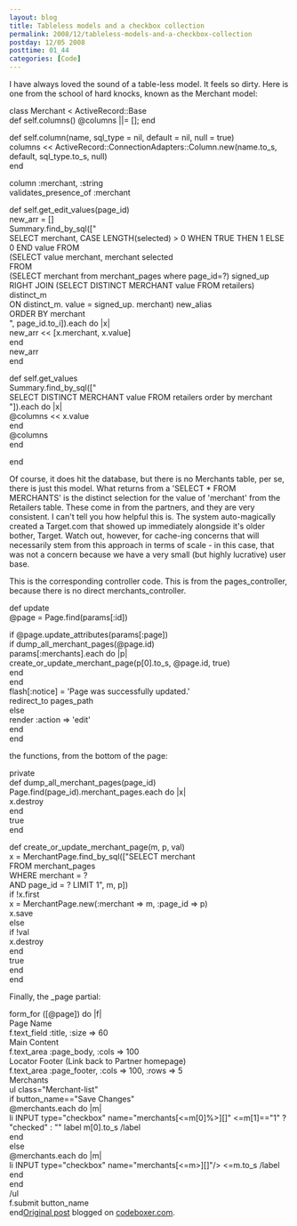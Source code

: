 ```yaml
---
layout: blog
title: Tableless models and a checkbox collection
permalink: 2008/12/tableless-models-and-a-checkbox-collection
postday: 12/05 2008
posttime: 01_44
categories: [Code]
---
```


<p>I have always loved the sound of a table-less model. It feels so dirty. Here is one from the school of hard knocks, known as the Merchant model:</p>
<p>class Merchant &lt; ActiveRecord::Base<br />
  def self.columns() @columns ||= []; end</p>
<p>  def self.column(name, sql_type = nil, default = nil, null = true)<br />
    columns &lt;&lt; ActiveRecord::ConnectionAdapters::Column.new(name.to_s, default, sql_type.to_s, null)<br />
  end</p>
<p>  column :merchant, :string<br />
  validates_presence_of :merchant</p>
<p>  def self.get_edit_values(page_id)<br />
    new_arr = []<br />
    Summary.find_by_sql(["<br />
      SELECT merchant, CASE LENGTH(selected) &gt; 0 WHEN TRUE THEN 1 ELSE 0 END value FROM<br />
        (SELECT value merchant, merchant selected<br />
        FROM<br />
          (SELECT merchant from merchant_pages where page_id=?) signed_up<br />
            RIGHT JOIN (SELECT DISTINCT MERCHANT value FROM retailers) distinct_m<br />
                    ON distinct_m. value = signed_up. merchant) new_alias<br />
    ORDER BY merchant<br />
      ", page_id.to_i]).each do |x|<br />
                    new_arr &lt;&lt; [x.merchant, x.value]<br />
                  end<br />
                  new_arr<br />
  end</p>
<p>  def self.get_values<br />
    Summary.find_by_sql(["<br />
      SELECT DISTINCT MERCHANT value FROM retailers order by merchant<br />
      "]).each do |x|<br />
      @columns &lt;&lt; x.value<br />
    end<br />
    @columns<br />
  end</p>
<p>end</p>
<p>Of course, it does hit the database, but there is no Merchants table, per se, there is just this model. What returns from a &#039;SELECT * FROM MERCHANTS&#039; is the distinct selection for the value of &#039;merchant&#039; from the Retailers table. These come in from the partners, and they are very consistent. I can&#039;t tell you how helpful this is. The system auto-magically created a Target.com that showed up immediately alongside it&#039;s older bother, Target. Watch out, however, for cache-ing concerns that will necessarily stem from this approach in terms of scale - in this case, that was not a concern because we have a very small (but highly lucrative) user base.</p>
<p>This is the corresponding controller code. This is from the pages_controller, because there is no direct merchants_controller.</p>
<p> 	  def update<br />
 	    @page = Page.find(params[:id])</p>
<p> 	    if @page.update_attributes(params[:page])<br />
 	      if dump_all_merchant_pages(@page.id)<br />
 	        params[:merchants].each do |p|<br />
 	          create_or_update_merchant_page(p[0].to_s, @page.id, true)<br />
 	        end<br />
 	      end<br />
 	      flash[:notice] = &#039;Page was successfully updated.&#039;<br />
 	      redirect_to pages_path<br />
 	    else<br />
 	      render :action =&gt; &#039;edit&#039;<br />
 	    end<br />
 	  end</p>
<p>the functions, from the bottom of the page:</p>
<p> 	private<br />
 	  def dump_all_merchant_pages(page_id)<br />
 	    Page.find(page_id).merchant_pages.each do |x|<br />
 	      x.destroy<br />
 	    end<br />
 	    true<br />
 	  end</p>
<p> 	  def create_or_update_merchant_page(m, p, val)<br />
 	    x = MerchantPage.find_by_sql(["SELECT merchant<br />
                                             FROM merchant_pages<br />
                                            WHERE merchant = ?<br />
                                              AND page_id = ? LIMIT 1", m, p])<br />
 	    if !x.first<br />
 	      x = MerchantPage.new(:merchant =&gt; m, :page_id =&gt; p)<br />
 	      x.save<br />
 	    else<br />
 	      if !val<br />
 	        x.destroy<br />
 	      end<br />
 	      true<br />
 	    end<br />
 	  end</p>
<p>Finally, the _page partial:</p>
<p>form_for ([@page]) do |f|<br />
  Page Name<br />
    f.text_field :title, :size =&gt; 60<br />
    Main Content<br />
    f.text_area :page_body, :cols =&gt; 100<br />
    Locator Footer (Link back to Partner homepage)<br />
    f.text_area :page_footer, :cols =&gt; 100, :rows =&gt; 5<br />
  Merchants<br />
  ul class="Merchant-list"<br />
	  if button_name=="Save Changes"<br />
	    @merchants.each do |m|<br />
	        li INPUT type="checkbox" name="merchants[&lt;=m[0]%&gt;][]" &lt;=m[1]=="1" ? "checked" : "" label m[0].to_s /label<br />
	    end<br />
	  else<br />
	    @merchants.each do |m|<br />
	      li INPUT type="checkbox" name="merchants[&lt;=m&gt;][]"/&gt; &lt;=m.to_s /label<br />
	    end<br />
	  end<br />
    /ul<br />
    f.submit button_name<br />
  end<a href="http://www.digbox.net/index.php/RoR/tableless-models-and-a-checkbox-collecti">Original post</a> blogged on <a href="http://codeboxer.com">codeboxer.com</a>.</p>
